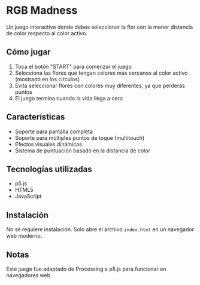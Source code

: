 # RGB Madness

Un juego interactivo donde debes seleccionar la flor con la menor distancia de color respecto al color activo.

## Cómo jugar

1. Toca el botón "START" para comenzar el juego
2. Selecciona las flores que tengan colores más cercanos al color activo (mostrado en los círculos)
3. Evita seleccionar flores con colores muy diferentes, ya que perderás puntos
4. El juego termina cuando la vida llega a cero

## Características

- Soporte para pantalla completa
- Soporte para múltiples puntos de toque (multitouch)
- Efectos visuales dinámicos
- Sistema de puntuación basado en la distancia de color

## Tecnologías utilizadas

- p5.js
- HTML5
- JavaScript

## Instalación

No se requiere instalación. Solo abre el archivo `index.html` en un navegador web moderno.

## Notas

Este juego fue adaptado de Processing a p5.js para funcionar en navegadores web.
